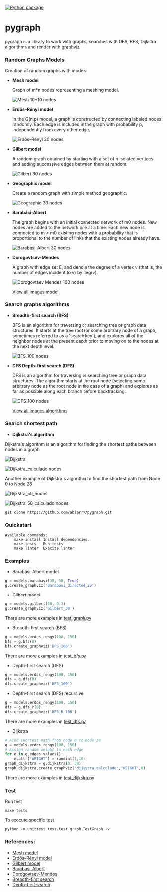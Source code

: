 [![Python package](https://github.com/ablarry/pygraph/actions/workflows/python-publish.yml/badge.svg)](https://github.com/ablarry/pygraph/actions/workflows/python-publish.yml)
# pygraph
pygraph is a library to work with graphs, searches with DFS, BFS, Dijkstra algorithms and render with [graphviz](https://graphviz.org/) 

### Random Graphs Models
Creation of random graphs with models:

- **Mesh model**

  Graph of m*n nodes representing a meshing model.


  ![Mesh 10*10 nodes](images/png/Mesh_10x10_directed.png)


- **Erdős–Rényi model** 
  
  In the G(n,p) model, a graph is constructed by connecting labeled nodes randomly. Each edge is included in the graph with probability p, independently from every other edge.
  

  ![Erdős–Rényi 30 nodes](images/png/Erdos_directed_100_Black.png) 

- **Gilbert model**
  
  A random graph obtained by starting with a set of n isolated vertices and adding successive edges between them at random.


  ![Gilbert 30 nodes](images/png/Gilbert_30.png)

- **Geographic model**

  Create a random graph with simple method geographic.


  ![Geographic 30 nodes](images/png/GeoSimple_30_Black.png)


- **Barabási-Albert**
  
  The graph begins with an initial connected network of m0 nodes.
  New nodes are added to the network one at a time. Each new node is connected to m < m0 existing nodes with a probability that is proportional to the number of links that the existing nodes already have.


  ![Barabási-Albert 30 nodes](images/png/Barabasi_directed_30.png)

- **Dorogovtsev-Mendes**

  A graph with edge set E, and denote the degree of a vertex v (that is, the number of edges incident to v) by deg(v).
  

  ![Dorogovtsev Mendes 100 nodes](images/png/Dorogovtsev_directed_100_Black.png)

  [View all images model](images/png)


### Search graphs algorithms 

- **Breadth-first search (BFS)**

  BFS is an algorithm for traversing or searching tree or graph data structures. It starts at the tree root (or some arbitrary node of a graph, sometimes referred to as a 'search key'), and explores all of the neighbor nodes at the present depth prior to moving on to the nodes at the next depth level.


  ![BFS_100 nodes](images/png/BFS_100.png)

- **DFS Depth-first search (DFS)**

  DFS is an algorithm for traversing or searching tree or graph data structures. The algorithm starts at the root node (selecting some arbitrary node as the root node in the case of a graph) and explores as far as possible along each branch before backtracking.


  ![DFS_100 nodes](images/png/DFS_100.png)
  
  [View all images algorithms](images/png)

### Search shortest path  

- **Dijkstra's algorithm**

Dijkstra's algorithm  is an algorithm for finding the shortest paths between nodes in a graph

  ![Dijkstra](images/png/Dijkstra_50_original.png)


  ![Dijkstra_calculado nodes](images/png/Dijkstra_50_calculado_black.png)



Another example of Dijkstra's algorithm to find the shortest path from Node 0 to Node 28

  ![Dijkstra_50_nodes](images/pdf/dijkstra.PNG)

  ![Dijkstra_50_calculado nodes](images/pdf/dijkstra_calculado.PNG)

```
git clone https://github.com/ablarry/pygraph.git
```
### Quickstart
```
Available commands:
	make install Install dependencies.
	make tests   Run tests
	make linter  Execite linter
```

### Examples
- Barabási-Albert model
```python
g = models.barabasi(30, 30, True)
g.create_graphviz('Barabasi_directed_30')
```
- Gilbert model
```python
g = models.gilbert(30, 0.3)
g.create_graphviz('Gilbert_30')
```
There are more examples in [test_graph.py](/test/test_graph.py)


- Breadth-first search (BFS)
```python
g = models.erdos_rengy(100, 150)
bfs = g.bfs(0)
bfs.create_graphviz('BFS_100')
```
There are more examples in [test_bfs.py](/test/test_bfs.py)


- Depth-first search (DFS)
```python
g = models.erdos_rengy(100, 150)
dfs = g.dfs(0)
dfs.create_graphviz('DFS_100')
```

- Depth-first search (DFS) recursive
```python
g = models.erdos_rengy(100, 150)
dfs = g.dfs_r(0)
dfs.create_graphviz('DFS_R_100')
```
There are more examples in [test_dfs.py](/test/test_dfs.py)

- Dijkstra
```python
# Find shortest path from node 0 to node 38
g = models.erdos_rengy(100, 150)
# Assign random weight to each edge
for e in g.edges.values():
    e.attr["WEIGHT"] = randint(1,10)
graph_dijkstra = g.dijkstra(0, 38)
graph_dijkstra.create_graphviz('dijkstra_calculado',"WEIGHT",0)
```
There are more examples in [test_dijkstra.py](/test/test_dijkstra.py)

### Test
Run test
```
make tests
```
To execute specific test
```
python -m unittest test.test_graph.TestGraph -v
```
### References:
- [Mesh model](https://en.wikipedia.org/wiki/Mesh_generation)
- [Erdős–Rényi model](https://en.wikipedia.org/wiki/Erd%C5%91s%E2%80%93R%C3%A9nyi_model)
- [Gilbert model](https://en.wikipedia.org/wiki/Random_graph)
- [Barabási-Albert](https://en.wikipedia.org/wiki/Barab%C3%A1si%E2%80%93Albert_model#Algorithm)
- [Dorogovtsev-Mendes](https://en.wikipedia.org/wiki/Barab%C3%A1si%E2%80%93Albert_model#Algorithm)
- [Breadth-first search](https://en.wikipedia.org/wiki/Breadth-first_search)
- [Depth-first search](https://en.wikipedia.org/wiki/Depth-first_search)

